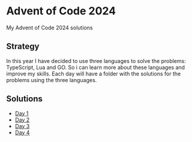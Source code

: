 # Advent of Code 2024
My Advent of Code 2024 solutions 

## Strategy

In this year I have decided to use three languages to solve the problems: TypeScript, Lua and GO. So i can learn more about these languages and improve my skills.
Each day will have a folder with the solutions for the problems using the three languages.


## Solutions 

- [Day 1](./day1/README.md)
- [Day 2](./day2/README.md)
- [Day 3](./day3/README.md)
- [Day 4](./day4/README.md)

